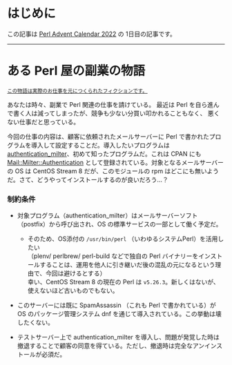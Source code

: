 # はじめに

この記事は [Perl Advent Calendar 2022](https://qiita.com/advent-calendar/2022/perl) の 1日目の記事です。

- - - -

# ある Perl 屋の副業の物語

<small><u>この物語は実際のお仕事を元につくられたフィクションです。</u></small>

あなたは時々、副業で Perl 関連の仕事を請けている。
最近は Perl を自ら進んで書く人は減ってしまったが、競争も少ない分買い叩かれることもなく、
悪くない仕事だと思っている。

今回の仕事の内容は、顧客に依頼されたメールサーバーに Perl で書かれたプログラムを導入して設定することだ。導入したいプログラムは [authentication_milter](https://github.com/fastmail/authentication_milter)、初めて知ったプログラムだ。これは CPAN にも [Mail::Milter::Authentication](https://metacpan.org/pod/Mail::Milter::Authentication) として登録されている。対象となるメールサーバーの OS は CentOS Stream 8 だが、このモジュールの rpm はどこにも無いようだ。さて、どうやってインストールするのが良いだろう…？

### 制約条件

- 対象プログラム（authentication_milter）はメールサーバーソフト（postfix）から呼び出され、OS の標準サービスの一部として働く予定だ。

  - そのため、OS添付の `/usr/bin/perl` （いわゆるシステムPerl）を活用したい  
（plenv/ perlbrew/ perl-build などで独自の Perl バイナリーをインストールすることは、運用を他人に引き継いだ後の混乱の元になるという理由で、今回は避けるとする）  
幸い、CentOS Stream 8 の現在の Perl は `v5.26.3`。新しくはないが、使えないほど古いものでもない。

- このサーバーには既に SpamAssassin （これも Perl で書かれている）が OS のパッケージ管理システム dnf を通じて導入されている。この挙動は壊したくない。

- テストサーバー上で authentication_milter を導入し、問題が発覚した時は撤退することで顧客の同意を得ている。ただし、撤退時は完全なアンインストールが必須だ。

